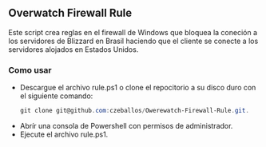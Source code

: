 ## Overwatch Firewall Rule 
Este script crea reglas en el firewall de Windows que bloquea la coneción a los servidores de Blizzard en Brasil haciendo que el cliente se conecte a los servidores alojados en Estados Unidos.
### Como usar
* Descargue el archivo rule.ps1 o clone el repocitorio a su disco duro con el siguiente comando: 
	```powershell
	git clone git@github.com:czeballos/Owerewatch-Firewall-Rule.git.
	```
* Abrír una consola de Powershell con permisos de administrador.
* Ejecute el archivo rule.ps1.